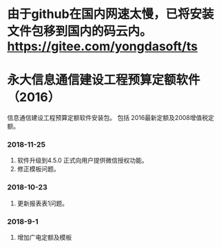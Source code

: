 # 由于github在国内网速太慢，已将安装文件包移到国内的码云内。 https://gitee.com/yongdasoft/ts

# 永大信息通信建设工程预算定额软件（2016）
信息通信建设工程预算定额软件安装包。
包括  2016最新定额及2008增值税定额。


### 2018-11-25 
1. 软件升级到4.5.0 正式向用户提供微信授权功能。
2. 修正模板问题。


### 2018-10-23 
1. 更新报表表1问题。

### 2018-9-1 
1. 增加广电定额及模板



